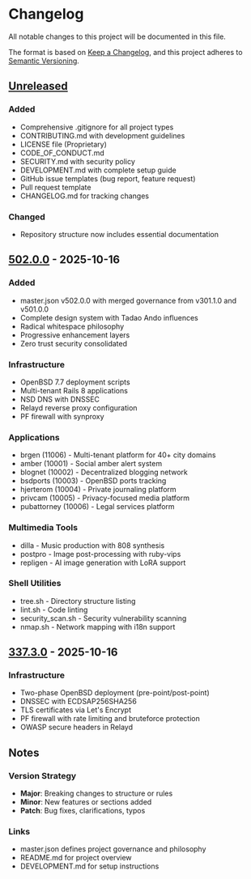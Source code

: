 # Changelog

All notable changes to this project will be documented in this file.

The format is based on [Keep a Changelog](https://keepachangelog.com/en/1.0.0/),
and this project adheres to [Semantic Versioning](https://semver.org/spec/v2.0.0.html).

## [Unreleased]

### Added
- Comprehensive .gitignore for all project types
- CONTRIBUTING.md with development guidelines
- LICENSE file (Proprietary)
- CODE_OF_CONDUCT.md
- SECURITY.md with security policy
- DEVELOPMENT.md with complete setup guide
- GitHub issue templates (bug report, feature request)
- Pull request template
- CHANGELOG.md for tracking changes

### Changed
- Repository structure now includes essential documentation

## [502.0.0] - 2025-10-16

### Added
- master.json v502.0.0 with merged governance from v301.1.0 and v501.0.0
- Complete design system with Tadao Ando influences
- Radical whitespace philosophy
- Progressive enhancement layers
- Zero trust security consolidated

### Infrastructure
- OpenBSD 7.7 deployment scripts
- Multi-tenant Rails 8 applications
- NSD DNS with DNSSEC
- Relayd reverse proxy configuration
- PF firewall with synproxy

### Applications
- brgen (11006) - Multi-tenant platform for 40+ city domains
- amber (10001) - Social amber alert system
- blognet (10002) - Decentralized blogging network
- bsdports (10003) - OpenBSD ports tracking
- hjerterom (10004) - Private journaling platform
- privcam (10005) - Privacy-focused media platform
- pubattorney (10006) - Legal services platform

### Multimedia Tools
- dilla - Music production with 808 synthesis
- postpro - Image post-processing with ruby-vips
- repligen - AI image generation with LoRA support

### Shell Utilities
- tree.sh - Directory structure listing
- lint.sh - Code linting
- security_scan.sh - Security vulnerability scanning
- nmap.sh - Network mapping with i18n support

## [337.3.0] - 2025-10-16

### Infrastructure
- Two-phase OpenBSD deployment (pre-point/post-point)
- DNSSEC with ECDSAP256SHA256
- TLS certificates via Let's Encrypt
- PF firewall with rate limiting and bruteforce protection
- OWASP secure headers in Relayd

## Notes

### Version Strategy
- **Major**: Breaking changes to structure or rules
- **Minor**: New features or sections added
- **Patch**: Bug fixes, clarifications, typos

### Links
- master.json defines project governance and philosophy
- README.md for project overview
- DEVELOPMENT.md for setup instructions

[Unreleased]: https://github.com/anon987654321/pub3/compare/v502.0.0...HEAD
[502.0.0]: https://github.com/anon987654321/pub3/releases/tag/v502.0.0
[337.3.0]: https://github.com/anon987654321/pub3/releases/tag/v337.3.0
